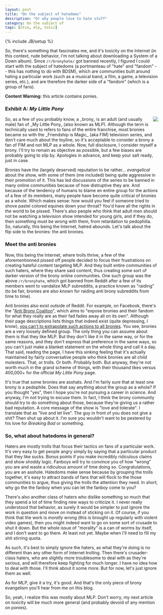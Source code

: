 ```yaml
---
layout: post
title: "On the subject of hatedoms"
description: "Or why people love to hate stuff"
category: On the subject of
tags: [otso, mlp, toxic]
---
```

{% include JB/setup %}

So, there's something that fascinates me, and it's toxicity on the Internet (in this context, rude behavior, I'm not talking about downloading a System of a Down album). Since `/r/bronyhate/` got banned recently, I figured I could start with the subject of hatedoms (a portmanteau  of "hate" and "fandom" -- this has nothing to do with BDSM), which are communities built around hating a particular work (such as a musical band, a film, a game, a television series, etc.), and are therefore the darker side of a "fandom" (which is a group of fans).

**Content Warning:** this article contains ponies.

<!-- more -->

### Exhibit A: _My Little Pony_

<img src="http://4.bp.blogspot.com/-_OLp3Txr8EA/T2ZQL_Wk-kI/AAAAAAAABEQ/W_YLgcXYdd8/s400/HolyFuckingShitPoniesAreAmazing.jpg" style="float:right; margin-left:1em;" />
So, as a few of you probably know, a _brony_ is an adult (and usually male) fan of _My Little Pony_ (also known as MLP). Although the term is technically used to refers to fans of the entire franchise, most bronies became so with the _Friendship is Magic_ (aka FIM) television series, and don't care much about the toyline, so it's acceptable to consider a brony a fan of FIM and not MLP as a whole. Now, full disclosure, I consider myself a brony. I'll try to remain as objective as possible, but a few biases are probably going to slip by. Apologies in advance, and keep your salt ready, just in case.

Bronies have the (largely deserved) reputation to be rather... _evangelical_ about the show, with some of them (me included) being quite aggressive in their promotion of it. This has led discussions of the series to be banned in many online communities because of how distruptive they are. And because of the tendency of humans to blame en entire group for the actions of a few of its members, many people have become quite critical of bronies as a whole. Which makes sense: how would you feel if someone tried to shove pastel colored equines down your throat? You'd have all the rights in the world to be pissed. There's also people who think that adult men should not be watching a television show intended for young girls, and if they do, then something must be wrong with them, from retardation to pedophilia. So, naturally, this being the Internet, hatred abounds. Let's talk about the flip side to the bronies: the anti bronies.

### Meet the anti bronies

Now, this being the Internet, where trolls thrive, a few of the aforementionned pissed off people decided to focus their frustrations on creating hateful content targeting MLP. And they built entire communities of such haters, where they share said content, thus creating some sort of darker version of the brony online communities. One such group was the above `/r/bronyhate`, which got banned from Reddit after a few of its members went to vandalize MLP subreddits, a practice known as "raiding" (to be fair, bronies are also known for raiding anti brony subreddits from time to time).

Anti bronies also exist outside of Reddit. For example, on Facebook, there's the "[Anti Brony Coaliton](https://www.facebook.com/pages/Anti-Brony-Coalition/220769644643883?id=220769644643883&sk=info)", which aims to "expose bronies and their fandom for what they really are as their fad fades away all on its own". Although their page descriptions lists things that indeed exist (quite depressing, I know), [you can't to extrapolate such actions to all bronies](https://yourlogicalfallacyis.com/anecdotal). You see, bronies are a very loosely defined group. The only thing you can assume about them is that they like MLP. But they don't like it in the same way, or for the same reasons, and they don't express that preference in the same ways, so you can't just make a blanket statement on the whole thing and call it a day. That said, reading the page, I have this sinking feeling that it's actually maintained by fairly conversative people who think bronies are all child molesters. That, or trolls. Or both. Probably both. But anyway, they're not worth much in the grand scheme of things, with their thousand likes versus 400,000+ for the official _My Little Pony_ page.

It's true that some bronies are asshats. And I'm fairly sure that at least one brony is a pedophile. Does that say anything about the group as a whole? If you thought "yes", then I hope you're not pursuing a career in science. And anyway, I'm not trying to excuse them. In fact, I think the brony community should try to do something about those, because they're giving us a rather bad reputation. A core message of the show is "love and tolerate". I translate that as "live and let live". The guy in front of you does not give a shit? Then shut up about it. I'm sure you wouldn't want to be pestered by his love for _Breaking Bad_ or something. 

### So, what about hatedoms in general?

Haters are mostly trolls that focus their tactics on fans of a particular work. It's very easy to get people angry simply by saying that a particular product that they like sucks. Bonus points if you make incredibly ridiculous claims and show shoddy logic. Fanboys will try to convince you of how "wrong" you are and waste a ridiculous amount of time doing so. Congratulations, you are an asshole. Hatedoms make sense because by grouping the trolls together, it's easy to attract bands of fans that will flock to the those communities to argue, thus giving the trolls the attention they need. In short, why go the the fanboy when you can let the fanboy come to you?

There's also another class of haters who dislike something so much that they spend a lot of time finding new ways to criticize it. I never really understood that behavior, as surely it would be simpler to just ignore the work in question and move on instead of sticking on it. Of course, if you think that the work is _morally_ wrong (this is brought up regularly with violent video games), then you might indeed want to go on some sort of crusade to shut it down. But the whole issue of "morality" is a can of worms by itself, and I don't want to go there. At least not yet. Maybe when I'll need to fill my shit stirring quota.

As such, it's best to simply ignore the haters, as what they're doing is no different than any other form of Internet trolling. Then there's crusader-class haters, who are slightly more troublesome to deal with as they're _serious_, and will therefore keep fighting for much longer. I have no idea how to deal with those. I'll think about it some more. But for now, let's just ignore them as well.

As for MLP, give it a try, it's good. And that's the only piece of brony evangelism you'll hear from me on this blog.

So, yeah, I realize this was mostly about MLP. Don't worry, my next article on toxicity will be much more general (and probably devoid of any mention on ponies).